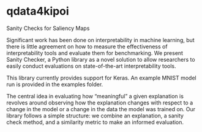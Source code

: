 # qdata4kipoi

Sanity Checks for Saliency Maps

Significant work has been done on interpretability in machine learning, but there is little agreement on how to measure the effectiveness of interpretability tools and evaluate them for benchmarking. We present Sanity Checker, a Python library as a novel solution to allow researchers to easily conduct evaluations on state-of-the-art interpretability tools. 

This library currently provides support for Keras. An example MNIST model run is provided in the examples folder.

The central idea in evaluating how “meaningful” a given explanation is revolves around observing how the explanation changes with respect to a change in the model or a change in the data the model was trained on. Our library follows a simple structure: we combine an explanation, a sanity check method, and a similarity metric to make an informed evaluation.
